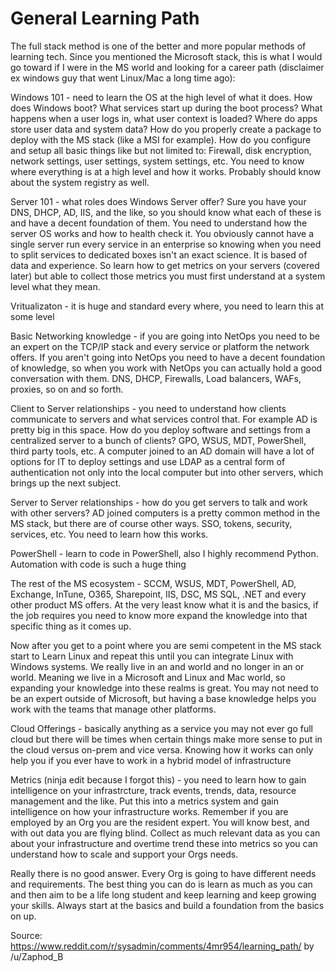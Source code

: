 # General Learning Path

The full stack method is one of the better and more popular methods of learning tech. Since you mentioned the Microsoft stack, this is what I would go toward if I were in the MS world and looking for a career path (disclaimer ex windows guy that went Linux/Mac a long time ago):

Windows 101 - need to learn the OS at the high level of what it does. How does Windows boot? What services start up during the boot process? What happens when a user logs in, what user context is loaded? Where do apps store user data and system data? How do you properly create a package to deploy with the MS stack (like a MSI for example). How do you configure and setup all basic things like but not limited to: Firewall, disk encryption, network settings, user settings, system settings, etc. You need to know where everything is at a high level and how it works. Probably should know about the system registry as well.

Server 101 - what roles does Windows Server offer? Sure you have your DNS, DHCP, AD, IIS, and the like, so you should know what each of these is and have a decent foundation of them. You need to understand how the server OS works and how to health check it. You obviously cannot have a single server run every service in an enterprise so knowing when you need to split services to dedicated boxes isn't an exact science. It is based of data and experience. So learn how to get metrics on your servers (covered later) but able to collect those metrics you must first understand at a system level what they mean.

Vritualizaton - it is huge and standard every where, you need to learn this at some level

Basic Networking knowledge - if you are going into NetOps you need to be an expert on the TCP/IP stack and every service or platform the network offers. If you aren't going into NetOps you need to have a decent foundation of knowledge, so when you work with NetOps you can actually hold a good conversation with them. DNS, DHCP, Firewalls, Load balancers, WAFs, proxies, so on and so forth.

Client to Server relationships - you need to understand how clients communicate to servers and what services control that. For example AD is pretty big in this space. How do you deploy software and settings from a centralized server to a bunch of clients? GPO, WSUS, MDT, PowerShell, third party tools, etc. A computer joined to an AD domain will have a lot of options for IT to deploy settings and use LDAP as a central form of authentication not only into the local computer but into other servers, which brings up the next subject.

Server to Server relationships - how do you get servers to talk and work with other servers? AD joined computers is a pretty common method in the MS stack, but there are of course other ways. SSO, tokens, security, services, etc. You need to learn how this works.

PowerShell - learn to code in PowerShell, also I highly recommend Python. Automation with code is such a huge thing

The rest of the MS ecosystem - SCCM, WSUS, MDT, PowerShell, AD, Exchange, InTune, O365, Sharepoint, IIS, DSC, MS SQL, .NET and every other product MS offers. At the very least know what it is and the basics, if the job requires you need to know more expand the knowledge into that specific thing as it comes up.

Now after you get to a point where you are semi competent in the MS stack start to Learn Linux and repeat this until you can integrate Linux with Windows systems. We really live in an and world and no longer in an or world. Meaning we live in a Microsoft and Linux and Mac world, so expanding your knowledge into these realms is great. You may not need to be an expert outside of Microsoft, but having a base knowledge helps you work with the teams that manage other platforms.

Cloud Offerings - basically anything as a service you may not ever go full cloud but there will be times when certain things make more sense to put in the cloud versus on-prem and vice versa. Knowing how it works can only help you if you ever have to work in a hybrid model of infrastructure

Metrics (ninja edit because I forgot this) - you need to learn how to gain intelligence on your infrastrcture, track events, trends, data, resource management and the like. Put this into a metrics system and gain intelligence on how your infrastructure works. Remember if you are employed by an Org you are the resident expert. You will know best, and with out data you are flying blind. Collect as much relevant data as you can about your infrastructure and overtime trend these into metrics so you can understand how to scale and support your Orgs needs.

Really there is no good answer. Every Org is going to have different needs and requirements. The best thing you can do is learn as much as you can and then aim to be a life long student and keep learning and keep growing your skills. Always start at the basics and build a foundation from the basics on up.


Source: https://www.reddit.com/r/sysadmin/comments/4mr954/learning_path/ by /u/Zaphod_B